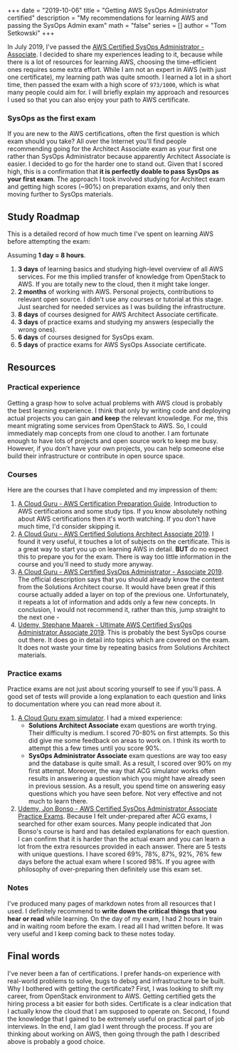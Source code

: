 +++
date = "2019-10-06"
title = "Getting AWS SysOps Administrator certified"
description = "My recommendations for learning AWS and passing the SysOps Admin exam"
math = "false"
series = []
author = "Tom Setkowski"
+++

In July 2019, I've passed the [AWS Certified SysOps Administrator - Associate](https://www.certmetrics.com/amazon/public/badge.aspx?i=3&t=c&d=2019-07-17&ci=AWS00888387). I decided to share my experiences leading to it, because while there is a lot of resources for learning AWS, choosing the time-efficient ones requires some extra effort. While I am not an expert in AWS (with just one certificate), my learning path was quite smooth. I learned a lot in a short time, then passed the exam with a high score of `973/1000`, which is what many people could aim for. I will briefly explain my approach and resources I used so that you can also enjoy your path to AWS certificate.

### SysOps as the first exam

If you are new to the AWS certifications, often the first question is which exam should you take?
All over the Internet you'll find people recommending going for the Architect Associate exam as your first one rather than SysOps Administrator because apparently Architect Associate is easier. I decided to go for the harder one to stand out. Given that I scored high, this is a confirmation that **it is perfectly doable to pass SysOps as your first exam**. The approach I took involved studying for Architect exam and getting high scores (~90%) on preparation exams, and only then moving further to SysOps materials.

## Study Roadmap

This is a detailed record of how much time I've spent on learning AWS before attempting the exam:

Assuming **1 day = 8 hours**.

1. **3 days** of learning basics and studying high-level overview of all AWS services. For me this implied transfer of knowledge from OpenStack to AWS. If you are totally new to the cloud, then it might take longer.
1. **2 months** of working with AWS. Personal projects, contributions to relevant open source. I didn't use any courses or tutorial at this stage. Just searched for needed services as I was building the infrastructure.
1. **8 days** of courses designed for AWS Architect Associate certificate.
1. **3 days** of practice exams and studying my answers (especially the wrong ones).
1. **6 days** of courses designed for SysOps exam.
1. **5 days** of practice exams for AWS SysOps Associate certificate.

## Resources

### Practical experience

Getting a grasp how to solve actual problems with AWS cloud is probably the best learning experience. I think that only by writing code and deploying actual projects you can gain **and keep** the relevant knowledge. For me, this meant migrating some services from OpenStack to AWS. So, I could immediately map concepts from one cloud to another. I am fortunate enough to have lots of projects and open source work to keep me busy.
However, if you don't have your own projects, you can help someone else build their infrastructure or contribute in open source space.

### Courses

Here are the courses that I have completed and my impression of them:

1. [A Cloud Guru - AWS Certification Preparation Guide](https://acloud.guru/learn/aws-certification-preparation). Introduction to AWS certifications and some study tips. If you know absolutely nothing about AWS certifications then it's worth watching. If you don't have much time, I'd consider skipping it.
1. [A Cloud Guru - AWS Certified Solutions Architect Associate 2019](https://acloud.guru/learn/aws-certified-solutions-architect-associate). I found it very useful, it touches a lot of subjects on the certificate. This is a great way to start you up on learning AWS in detail. **BUT** do no expect this to prepare you for the exam. There is way too little information in the course and you'll need to study more anyway.
1. [A Cloud Guru - AWS Certified SysOps Administrator - Associate 2019](https://acloud.guru/learn/aws-certified-sysops-administrator-associate-2019). The official description says that you should already know the content from the Solutions Architect course. It would have been great if this course actually added a layer on top of the previous one. Unfortunately, it repeats a lot of information and adds only a few new concepts. In conclusion, I would not recommend it, rather than this, jump straight to the next one -
1. [Udemy, Stephane Maarek - Ultimate AWS Certified SysOps Administrator Associate 2019](https://www.udemy.com/course/ultimate-aws-certified-sysops-administrator-associate/?couponCode=JPTDSC10). This is probably the best SysOps course out there. It does go in detail into topics which are covered on the exam. It does not waste your time by repeating basics from Solutions Architect materials.

### Practice exams

Practice exams are not just about scoring yourself to see if you'll pass. A good set of tests will provide a long explanation to each question and links to documentation where you can read more about it.

1. [A Cloud Guru exam simulator](https://acloud.guru/exam-simulator). I had a mixed experience:
   - **Solutions Architect Associate** exam questions are worth trying. Their difficulty is medium. I scored 70-80% on first attempts. So this did give me some feedback on areas to work on. I think its worth to attempt this a few times until you score 90%.
   - **SysOps Administrator Associate** exam questions are way too easy and the database is quite small. As a result, I scored over 90% on my first attempt. Moreover, the way that ACG simulator works often results in answering a question which you might have already seen in previous session. As a result, you spend time on answering easy questions which you have seen before. Not very effective and not much to learn there.
1. [Udemy, Jon Bonso - AWS Certified SysOps Administrator Associate Practice Exams](https://www.udemy.com/course/aws-certified-sysops-administrator-associate-practice-exams-soa-c01/). Because I felt under-prepared after ACG exams, I searched for other exam sources. Many people indicated that Jon Bonso's course is hard and has detailed explanations for each question. I can confirm that it is harder than the actual exam and you can learn a lot from the extra resources provided in each answer. There are 5 tests with unique questions. I have scored 69%, 78%, 87%, 92%, 76% few days before the actual exam where I scored 98%. If you agree with philosophy of over-preparing then definitely use this exam set.

### Notes

I've produced many pages of markdown notes from all resources that I used. I definitely recommend to **write down the critical things that you hear or read** while learning. On the day of my exam, I had 2 hours in train and in waiting room before the exam. I read all I had written before. It was very useful and I keep coming back to these notes today.

## Final words

I've never been a fan of certifications. I prefer hands-on experience with real-world problems to solve, bugs to debug and infrastructure to be built. Why I bothered with getting the certificate? First, I was looking to shift my career, from OpenStack environment to AWS. Getting certified gets the hiring process a bit easier for both sides. Certificate is a clear indication that I actually know the cloud that I am supposed to operate on. Second, I found the knowledge that I gained to be extremely useful on practical part of job interviews. In the end, I am glad I went through the process. If you are thinking about working on AWS, then going through the path I described above is probably a good choice.
